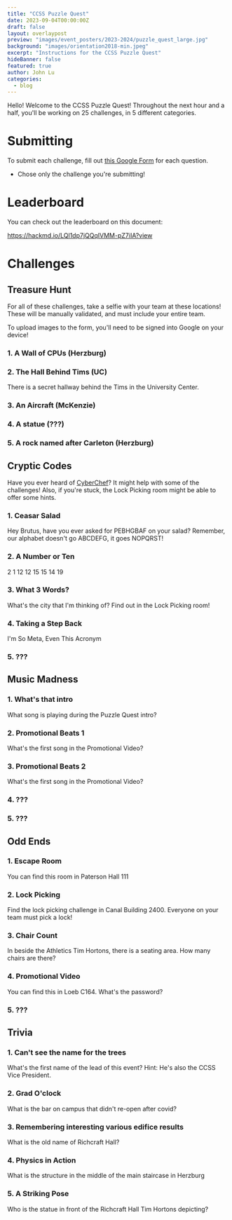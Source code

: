 ```yaml
---
title: "CCSS Puzzle Quest"
date: 2023-09-04T00:00:00Z
draft: false
layout: overlaypost
preview: "images/event_posters/2023-2024/puzzle_quest_large.jpg"
background: "images/orientation2018-min.jpeg"
excerpt: "Instructions for the CCSS Puzzle Quest"
hideBanner: false
featured: true
author: John Lu
categories:
  - blog
---
```


Hello! Welcome to the CCSS Puzzle Quest! Throughout the next hour and a half,
you'll be working on 25 challenges, in 5 different categories.

# Submitting

To submit each challenge, fill out [this Google Form](https://forms.gle/dnWNK4dViXv2JWe3A) for each question.

- Chose only the challenge you're submitting!

# Leaderboard

You can check out the leaderboard on this document:

https://hackmd.io/LQl1dp7jQQqIVMM-pZ7iIA?view

# Challenges

## Treasure Hunt

For all of these challenges, take a selfie with your team at these locations! These will be manually validated, and must include your entire team.

To upload images to the form, you'll need to be signed into Google on your device!

### 1. A Wall of CPUs (Herzburg)

### 2. The Hall Behind Tims (UC)

There is a secret hallway behind the Tims in the University Center.

### 3. An Aircraft (McKenzie)

### 4. A statue (???)

### 5. A rock named after Carleton (Herzburg)

## Cryptic Codes

Have you ever heard of [CyberChef](https://gchq.github.io/CyberChef)? It might help with some of the challenges! Also, if you're stuck, the Lock Picking room might be able to offer some hints.

### 1. Ceasar Salad

Hey Brutus, have you ever asked for PEBHGBAF on your salad? Remember, our alphabet doesn't go ABCDEFG, it goes NOPQRST!

### 2. A Number or Ten

2 1 12 12 15 15 14 19

### 3. What 3 Words?

What's the city that I'm thinking of? Find out in the Lock Picking room!

### 4. Taking a Step Back

I'm So Meta, Even This Acronym

### 5. ???

## Music Madness

### 1. What's that intro

What song is playing during the Puzzle Quest intro?

### 2. Promotional Beats 1

What's the first song in the Promotional Video?

### 3. Promotional Beats 2

What's the first song in the Promotional Video?

### 4. ???

### 5. ???

## Odd Ends

### 1. Escape Room

You can find this room in Paterson Hall 111

### 2. Lock Picking

Find the lock picking challenge in Canal Building 2400. Everyone on your team
must pick a lock!

### 3. Chair Count

In beside the Athletics Tim Hortons, there is a seating area. How many chairs are there?

### 4. Promotional Video

You can find this in Loeb C164. What's the password?

### 5. ???

## Trivia

### 1. Can't see the name for the trees

What's the first name of the lead of this event? Hint: He's also the CCSS Vice President.

### 2. Grad O'clock

What is the bar on campus that didn't re-open after covid?

### 3. Remembering interesting various edifice results

What is the old name of Richcraft Hall?

### 4. Physics in Action

What is the structure in the middle of the main staircase in Herzburg

### 5. A Striking Pose

Who is the statue in front of the Richcraft Hall Tim Hortons depicting?
